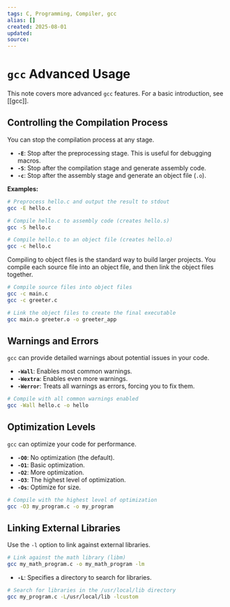 ```yaml
---
tags: C, Programming, Compiler, gcc
alias: []
created: 2025-08-01
updated:
source:
---
```


# `gcc` Advanced Usage

This note covers more advanced `gcc` features. For a basic introduction, see [[gcc]].

## Controlling the Compilation Process

You can stop the compilation process at any stage.

- **`-E`**: Stop after the preprocessing stage. This is useful for debugging macros.
- **`-S`**: Stop after the compilation stage and generate assembly code.
- **`-c`**: Stop after the assembly stage and generate an object file (`.o`).

**Examples:**

```bash
# Preprocess hello.c and output the result to stdout
gcc -E hello.c

# Compile hello.c to assembly code (creates hello.s)
gcc -S hello.c

# Compile hello.c to an object file (creates hello.o)
gcc -c hello.c
```

Compiling to object files is the standard way to build larger projects. You compile each source file into an object file, and then link the object files together.

```bash
# Compile source files into object files
gcc -c main.c
gcc -c greeter.c

# Link the object files to create the final executable
gcc main.o greeter.o -o greeter_app
```

## Warnings and Errors

`gcc` can provide detailed warnings about potential issues in your code.

- **`-Wall`**: Enables most common warnings.
- **`-Wextra`**: Enables even more warnings.
- **`-Werror`**: Treats all warnings as errors, forcing you to fix them.

```bash
# Compile with all common warnings enabled
gcc -Wall hello.c -o hello
```

## Optimization Levels

`gcc` can optimize your code for performance.

- **`-O0`**: No optimization (the default).
- **`-O1`**: Basic optimization.
- **`-O2`**: More optimization.
- **`-O3`**: The highest level of optimization.
- **`-Os`**: Optimize for size.

```bash
# Compile with the highest level of optimization
gcc -O3 my_program.c -o my_program
```

## Linking External Libraries

Use the `-l` option to link against external libraries.

```bash
# Link against the math library (libm)
gcc my_math_program.c -o my_math_program -lm
```

- **`-L`**: Specifies a directory to search for libraries.

```bash
# Search for libraries in the /usr/local/lib directory
gcc my_program.c -L/usr/local/lib -lcustom
```
